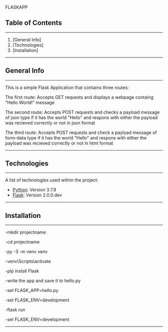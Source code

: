FLASKAPP

## Table of Contents
***
1. [General Info]
2. [Technologies]
3. [Installation]
***

## General Info
***
This is a simple Flask Application that contains three routes:

The first route: Accepts GET requests and displays a webpage containg "Hello World!" message

The second route: Accepts POST requests and checks a payload message of json type if it has the world "Hello" and respons with either the payload was recieved correctly or not in json format

The third route: Accepts POST requests and check a payload message of form-data type if it has the world "Hello" and respons with either the payload was recieved correctly or not in html format
***

## Technologies
***
A list of technologies used within the project:
* [Python](https://www.python.org/): Version 3.7.9 
* [Flask](https://flask.palletsprojects.com/): Version 2.0.0.dev
***

## Installation
***
-mkdir projectname

-cd projectname

-py -3 -m venv venv

-venv\Scripts\activate

-pip install Flask

-write the app and save it to hello.py

-set FLASK_APP=hello.py

-set FLASK_ENV=development

-flask run

-set FLASK_ENV=development
***
